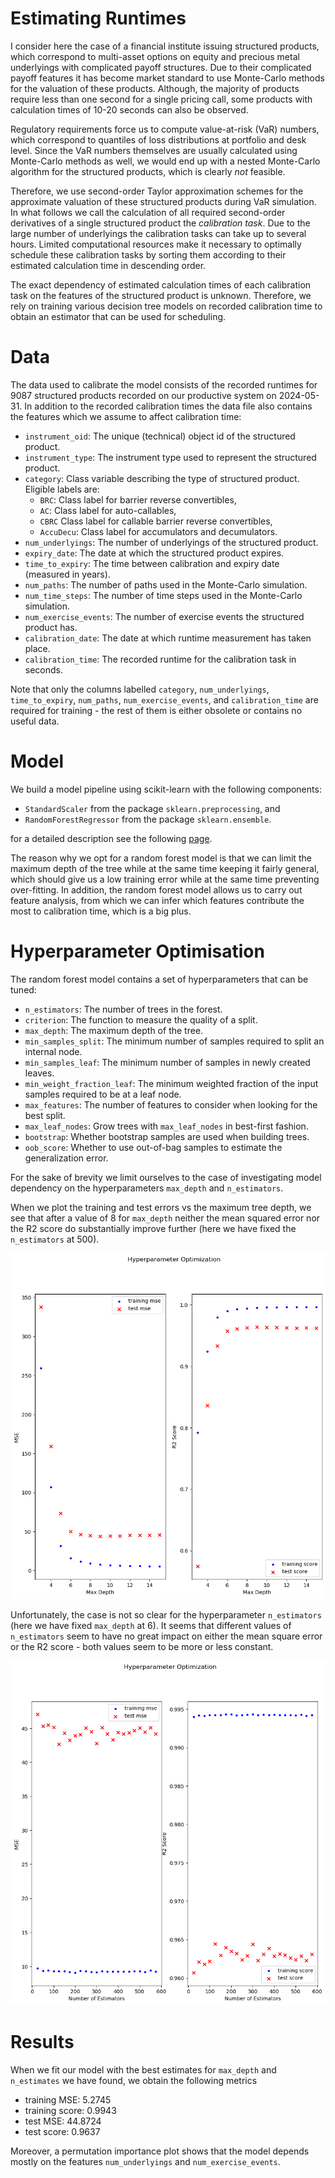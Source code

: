 # Estimating Runtimes

I consider here the case of a financial institute issuing structured products, which correspond to multi-asset
options  on equity and precious metal underlyings with complicated payoff structures. Due to their complicated
payoff features it has become market standard to use Monte-Carlo methods for the valuation of these products.
Although, the majority of products require less than one second for a single pricing call, some products with
calculation times of 10-20 seconds can also be observed.  

Regulatory requirements force us to compute value-at-risk (VaR) numbers, which correspond to quantiles of loss
distributions at portfolio and desk level. Since the VaR numbers themselves are usually calculated using
Monte-Carlo methods as well, we would end up with a nested Monte-Carlo algorithm for the structured products,
which is clearly *not* feasible.

Therefore, we use second-order Taylor approximation schemes for the approximate valuation of these structured
products during VaR simulation. In what follows we call the calculation of all required second-order derivatives
of a single structured product the *calibration task*. Due to the large number of underlyings the calibration
tasks can take up to several hours. Limited computational resources make it necessary to optimally schedule
these calibration tasks by sorting them according to their estimated calculation time in descending order.

The exact dependency of estimated calculation times of each calibration task on the features of the structured
product is unknown. Therefore, we rely on training various decision tree models on recorded calibration time to
obtain an estimator that can be used for scheduling.

# Data

The data used to calibrate the model consists of the recorded runtimes for 9087 structured products recorded
on our productive system on 2024-05-31. In addition to the recorded calibration times the data file also contains 
the features which we assume to affect calibration time:
* `instrument_oid`: The unique (technical) object id of the structured product.
* `instrument_type`: The instrument type used to represent the structured product.
* `category`: Class variable describing the type of structured product. Eligible labels are:
  * `BRC`: Class label for barrier reverse convertibles,
  * `AC`: Class label for auto-callables,
  * `CBRC` Class label for callable barrier reverse convertibles,
  * `AccuDecu`: Class label for accumulators and decumulators.
* `num_underlyings`: The number of underlyings of the structured product.
* `expiry_date`: The date at which the structured product expires.
* `time_to_expiry`: The time between calibration and expiry date (measured in years).
* `num_paths`: The number of paths used in the Monte-Carlo simulation.
* `num_time_steps`: The number of time steps used in the Monte-Carlo simulation.
* `num_exercise_events`: The number of exercise events the structured product has.
* `calibration_date`:  The date at which runtime measurement has taken place.
* `calibration_time`: The recorded runtime for the calibration task in seconds. 

Note that only the columns labelled `category`, `num_underlyings`, `time_to_expiry`, `num_paths`, `num_exercise_events`,
and `calibration_time` are required for training - the rest of them is either obsolete or contains no useful data. 

# Model

We build a model pipeline using scikit-learn with the following components:
* `StandardScaler` from the package `sklearn.preprocessing`, and
* `RandomForestRegressor` from the package `sklearn.ensemble`.

for a detailed description see the following [page](https://scikit-learn.org/0.16/modules/generated/sklearn.ensemble.RandomForestRegressor.html#sklearn-ensemble-randomforestregressor).

The reason why we opt for a random forest model is that we can limit the maximum depth of the tree while at the
same time keeping it fairly general, which should give us a low training error while at the same time preventing
over-fitting. In addition, the random forest model allows us to carry out feature analysis, from which we can infer
which features contribute the most to calibration time, which is a big plus.

# Hyperparameter Optimisation

The random forest model contains a set of hyperparameters that can be tuned:
* `n_estimators`: The number of trees in the forest.
* `criterion`: The function to measure the quality of a split.
* `max_depth`: The maximum depth of the tree. 
* `min_samples_split`: The minimum number of samples required to split an internal node.
* `min_samples_leaf`: The minimum number of samples in newly created leaves.
* `min_weight_fraction_leaf`: The minimum weighted fraction of the input samples required to be at a leaf node.
* `max_features`: The number of features to consider when looking for the best split.
* `max_leaf_nodes`: Grow trees with `max_leaf_nodes` in best-first fashion. 
* `bootstrap`: Whether bootstrap samples are used when building trees.
* `oob_score`: Whether to use out-of-bag samples to estimate the generalization error.

For the sake of brevity we limit ourselves to the case of investigating model dependency on the hyperparameters
`max_depth` and `n_estimators`.

When we plot the training and test errors vs the maximum tree depth, we see that after a value of 8 for `max_depth`
neither the mean squared error nor the R2 score do substantially improve further (here we have fixed the `n_estimators`
at 500).

![max_depth](media/max_depth.png)

Unfortunately, the case is not so clear for the hyperparameter `n_estimators` (here we have fixed `max_depth` at 6).
It seems that different values of `n_estimators` seem to have no great impact on either the mean square error or the
R2 score - both values seem to be more or less constant. 

![number_of_estimators](media/number_of_estimators.png)

# Results

When we fit our model with the best estimates for `max_depth` and `n_estimates` we have found, we obtain the following
metrics

* training MSE: 5.2745
* training score: 0.9943
* test MSE: 44.8724
* test score: 0.9637

Moreover, a permutation importance plot shows that the model depends mostly on the features `num_underlyings` and
`num_exercise_events`.